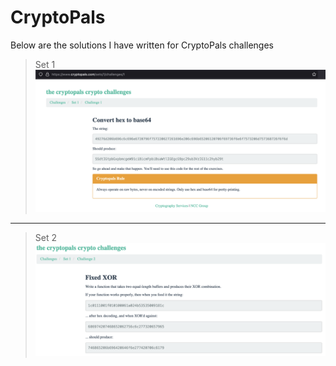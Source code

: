 # CryptoPals
Below are the solutions I have written for CryptoPals challenges
> Set 1
![Set 1](HexToBase64.png)
***
> Set 2
![Set 2](FixedXOR.png)
